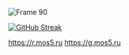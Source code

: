![Frame 90](https://github.com/WAYLIVES/WAYLIVES/assets/130656326/79f3320b-1c20-4e75-9e2c-05266b1ab0a4)

[![GitHub Streak](https://streak-stats.demolab.com?user=WAYLIVES&theme=transparent&border_radius=0&card_width=1000)](https://git.io/streak-stats)

<a href="r.mos5.ru" target="_blank">https://r.mos5.ru</a>
<a href="r.mos5.ru" target="_blank">https://g.mos5.ru</a>
